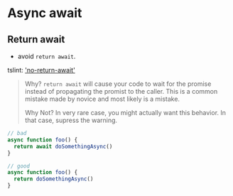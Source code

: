 # Async await

## Return await

- avoid `return await`.

tslint: ['no-return-await'](../default/tslint.md#no-return-await)

  > Why?
  > `return await` will cause your code to wait for the promise instead of propagating the promist to the caller.
  > This is a common mistake made by novice and most likely is a mistake.
  >
  > Why Not?
  > In very rare case, you might actually want this behavior.
  > In that case, supress the warning.

  ```ts
  // bad
  async function foo() {
    return await doSomethingAsync()
  }

  // good
  async function foo() {
    return doSomethingAsync()
  }
  ```
